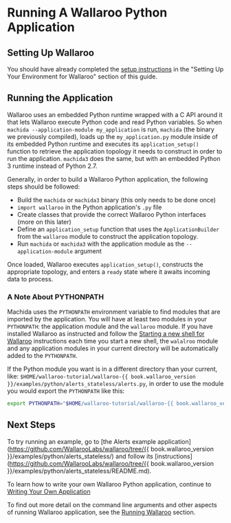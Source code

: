 # Running A Wallaroo Python Application

## Setting Up Wallaroo

You should have already completed the [setup instructions](/book/getting-started/setup.md) in the "Setting Up Your Environment for Wallaroo" section of this guide.

## Running the Application

Wallaroo uses an embedded Python runtime wrapped with a C API around it that lets Wallaroo execute Python code and read Python variables. So when `machida --application-module my_application` is run, `machida` (the binary we previously compiled), loads up the `my_application.py` module inside of its embedded Python runtime and executes its `application_setup()` function to retrieve the application topology it needs to construct in order to run the application. `machida3` does the same, but with an embedded Python 3 runtime instead of Python 2.7.

Generally, in order to build a Wallaroo Python application, the following steps should be followed:

* Build the `machida` or `machida3` binary (this only needs to be done once)
* `import wallaroo` in the Python application's `.py` file
* Create classes that provide the correct Wallaroo Python interfaces (more on this later)
* Define an `application_setup` function that uses the `ApplicationBuilder` from the `wallaroo` module to construct the application topology.
* Run `machida` or `machida3` with the application module as the `--application-module` argument

Once loaded, Wallaroo executes `application_setup()`, constructs the appropriate topology, and enters a `ready` state where it awaits incoming data to process.

### A Note About PYTHONPATH

Machida uses the `PYTHONPATH` environment variable to find modules that are imported by the application. You will have at least two modules in your `PYTHONPATH`: the application module and the `wallaroo` module. If you have installed Wallaroo as instructed and follow the [Starting a new shell for Wallaroo](/book/getting-started/starting-a-new-shell.md) instructions each time you start a new shell, the `walalroo` module and any application modules in your current directory will be automatically added to the `PYTHONPATH`.

If the Python module you want is in a different directory than your current, like: `$HOME/wallaroo-tutorial/wallaroo-{{ book.wallaroo_version }}/examples/python/alerts_stateless/alerts.py`, in order to use the module you would export the `PYTHONPATH` like this:

```bash
export PYTHONPATH="$HOME/wallaroo-tutorial/wallaroo-{{ book.wallaroo_version }}/examples/python/alerts_stateless:$PYTHONPATH"
```

## Next Steps

To try running an example, go to [the Alerts example application](https://github.com/WallarooLabs/wallaroo/tree/{{ book.wallaroo_version }}/examples/python/alerts_stateless/) and follow its [instructions](https://github.com/WallarooLabs/wallaroo/tree/{{ book.wallaroo_version }}/examples/python/alerts_stateless/README.md).

To learn how to write your own Wallaroo Python application, continue to [Writing Your Own Application](writing-your-own-application.md)

To find out more detail on the command line arguments and other aspects of running Wallaroo application, see the [Running Wallaroo](/book/running-wallaroo/running-wallaroo.md) section.
